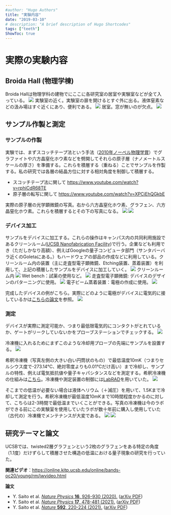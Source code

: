 ```yaml
---
#author: "Hugo Authors"
title: "実験内容"
date: "2019-03-10"
# description: "A brief description of Hugo Shortcodes"
tags: ["teeth"]
ShowToc: true
---
```



# 実際の実験内容

## Broida Hall (物理学棟)
Broida Hallは物理学科の建物でにここに各研究室の居室や実験室などが全て入っている。
![](2021-07-25-20-18-28.png)
実験室の近く。実験室の扉を開けるとすぐ外に出る。液体窒素などの汲み場はすぐ近くにあり、便利である。
![](2021-07-25-12-01-09.png)
居室。窓が無いのが欠点。
![](2021-07-25-12-06-35.png)

## サンプル作製と測定
### サンプルの作製
実験では、まずスコッチテープ法という手法（[2010年ノーベル物理学賞](https://www.nobelprize.org/prizes/physics/2010/press-release/)）でグラファイトや六方晶窒化ホウ素などを劈開してそれらの原子層（ナノメートルスケールの厚さ）を準備する。これらを積層する（重ねる）ことでサンプルを作製する。私の研究では各層の結晶方位に対する相対角度を制御して積層する。

- スコッチテープ法に関して
https://www.youtube.com/watch?v=rphiCdR68TE
- 原子層の転写に関して
https://www.youtube.com/watch?v=XPCiEhQGkbE

実際の原子層の光学顕微鏡の写真。右から六方晶窒化ホウ素、グラフェン、六方晶窒化ホウ素。これらを積層するとその下の写真になる。
![](2021-07-25-12-36-19.png)
![](2021-07-25-12-38-33.png)

### デバイス加工
サンプルをデバイスに加工する。これらの操作はキャンパス内の共同利用施設であるクリーンルーム([UCSB Nanofabrication Facility](https://www.nanotech.ucsb.edu/))で行う。企業なども利用でき（ただしかなり高額）、例えばGoogleの量子コンピュータ部門（サンタバーバラ近くのGoletaにある。）もハードウェアの部品の作成などに利用している。クリーンルーム内の装置（主に走査型電子顕微鏡、Etching装置、蒸着装置）を利用して、上記の積層したサンプルをデバイスに加工していく。
![](2021-07-25-20-25-52.png)
クリーンルーム内
![](2021-07-25-12-15-45.png)
Wet bench：試薬の使用など。
![](2021-07-25-11-54-10.png)
走査型電子顕微鏡: デバイスのデザインのパターニングに使用。
![](2021-07-25-11-53-16.png)
電子ビーム蒸着装置：電極の作成に使用。
![](2021-07-25-11-54-36.png)

完成したデバイスの例がこちら。実際にどのように電極がデバイスに電気的に接しているかは[こちらの論文](https://science.sciencemag.org/content/342/6158/614)を参照。
![](2021-07-25-12-09-51.png)

### 測定
デバイスが実際に測定可能か、つまり最低限電気的にコンタクトがとれているか、ゲートがリークしていないかをプローブステーションでチェックする。
![](2021-07-25-11-57-38.png)

冷凍機に入れるためにまずこのような冷却用プローブの先端にサンプルを設置する。
![](2021-07-25-12-40-51.png)

希釈冷凍機（写真左側の大きい白い円筒状のもの）で最低温度10mK（つまりセルシウス度で-273.14℃、絶対零度よりも0.01℃だけ高い）まで冷却し、サンプルの特性、例えば電気抵抗値や量子キャパシタンスなどを測定する。希釈冷凍機の仕組みは[こちら](https://www.sci.osaka-cu.ac.jp/phys/ult/invitation/cryo/dr.html)。冷凍機や測定装置の制御には[LabRAD](https://ys-blog.hatenadiary.com/entry/2021/05/09/130917)を用いていた。
![](2021-07-25-12-18-01.png)

そこまでの低温が必要ない場合は液体ヘリウム（＋減圧）を用いて、1.5Kまで冷却して測定を行う。希釈冷凍機が最低温度10mKまで10時間程度かかるのに対して、こちらは2-3時間で最低温までいくことができる。写真の冷凍機は今のラボができる前にこの実験室を使用していたラボが数十年前に購入し使用していた（古代の）冷凍機でメンテナンスが大変である。
![](2021-07-25-12-14-07.png)
![](2021-07-25-12-04-31.png)

## 研究テーマと論文
UCSBでは、twisted2層グラフェンという2枚のグラフェンをある特定の角度（1.1度）だけずらして積層させた構造の低温における量子現象の研究を行っていた。

**関連ビデオ**：https://online.kitp.ucsb.edu/online/bands-oc20/young/rm/jwvideo.html

**論文**

* Y. Saito et al. [*Nature Physics* **16**, 926-930 (2020).](https://www.nature.com/articles/s41567-020-0928-3) ([arXiv PDF](https://arxiv.org/pdf/1911.13302.pdf))
* Y. Saito et al. [*Nature Physics* **17**, 478-481 (2021).](https://www.nature.com/articles/s41567-020-01129-4) ([arXiv PDF](https://arxiv.org/pdf/2007.06115.pdf))
* Y. Saito et al. [*Nature* **592**, 220-224 (2021).](https://www.nature.com/articles/s41586-021-03409-2) ([arXiv PDF](https://arxiv.org/pdf/2008.10830.pdf))
